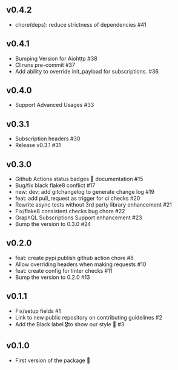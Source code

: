 ## v0.4.2
- chore(deps): reduce strictness of dependencies #41

## v0.4.1

- Bumping Version for Aiohttp #38
- CI runs pre-commit #37
- Add ability to override init_payload for subscriptions. #36

## v0.4.0

- Support Advanced Usages #33

## v0.3.1

- Subscription headers #30
- Release v0.3.1 #31

## v0.3.0

- Github Actions status badges 🏅 documentation #15
- Bug/fix black flake8 conflict #17
- new: dev: add gitchangelog to generate change log #19
- feat: add pull_request as trigger for ci checks #20
- Rewrite async tests without 3rd party library enhancement #21
- Fix/flake8 consistent checks bug chore #22
- GraphQL Subscriptions Support enhancement #23
- Bump the version to 0.3.0 #24

## v0.2.0

- feat: create pypi publish github action chore #8
- Allow overriding headers when making requests #10
- feat: create config for linter checks #11
- Bump the version to 0.2.0 #13

## v0.1.1

- Fix/setup fields #1
- Link to new public repository on contributing guidelines #2
- Add the Black label 🎖to show our style 💅 #3

## v0.1.0

- First version of the package 🎉
